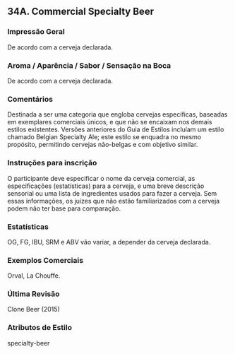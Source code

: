 ## 34A. Commercial Specialty Beer

### Impressão Geral

De acordo com a cerveja declarada.

### Aroma / Aparência / Sabor / Sensação na Boca

De acordo com a cerveja declarada.

### Comentários

Destinada a ser uma categoria que engloba cervejas específicas, baseadas em exemplares comerciais únicos, e que não se encaixam nos demais estilos existentes. Versões anteriores do Guia de Estilos incluíam um estilo chamado Belgian Specialty Ale; este estilo se enquadra no mesmo propósito, permitindo cervejas não-belgas e com objetivo similar.

### Instruções para inscrição

O participante deve especificar o nome da cerveja comercial, as especificações (estatísticas) para a cerveja, e uma breve descrição sensorial ou uma lista de ingredientes usados para fazer a cerveja. Sem essas informações, os juízes que não estão familiarizados com a cerveja podem não ter base para comparação.

### Estatísticas

OG, FG, IBU, SRM e ABV vão variar, a depender da cerveja declarada.

### Exemplos Comerciais

Orval, La Chouffe.

### Última Revisão

Clone Beer (2015)

### Atributos de Estilo

specialty-beer
